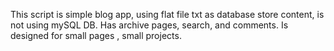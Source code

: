 This script is simple blog app, using flat file txt as database store content, is not using mySQL DB. Has archive pages, search, and comments. Is designed for small pages , small projects.